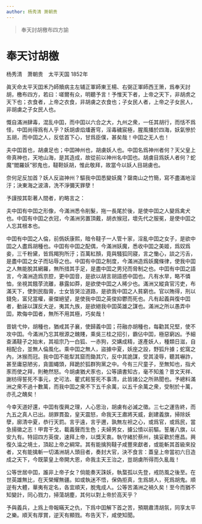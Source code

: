 ```yaml
---
author: 杨秀清 萧朝贵
---
```


> 奉天討胡檄布四方諭

<div class="heti heti--vertical">

# 奉天讨胡檄

杨秀清　萧朝贵　太平天国 1852年

眞天命太平天囯禾乃師贖病主左辅正軍師東王楊、右弼正軍師西王箫，爲奉天討胡，檄布四方，若曰：嗟爾有众，明聽予言！予惟天下者，上帝之天下，非胡虏之天下也；衣食者，上帝之衣食，非胡虜之衣食也；子女民人者，上帝之子女民人，非胡虜之子女民人也。

慨自滿洲肆毒，混乱中囯，而中囯以六合之大，九州之衆，一任其胡行，而恬不爲怪，中囯尚得爲有人乎？妖胡虐焰燔蒼穹，淫毒穢宸極，腥風播於四海，妖氣慘於五胡，而中囯之人，反低首下心，甘爲臣僕，甚矣哉！中囯之无人也！

夫中囯首也，胡虜足也；中囯神州也，胡虜妖人也。中囯名爲神州者何？天父皇上帝真神也，天地山海，是其造成，故從前以神州名中囯也。胡虜目爲妖人者何？蛇魔“閻羅妖”邪鬼也，韃靼妖胡，惟此敬拜，故當今以妖人目胡虜也。

奈何足反加首？妖人反盜神州？驅我中囯悉變妖魔？罄南山之竹簡，寫不盡滿地淫汙；決東海之波濤，洗不淨彌天罪孽！

予謹按其彰著人間者，約略言之：

夫中囯有中囯之形像，今滿洲悉令削髮，拖一長尾於後，是使中囯之人變爲禽犬也。中囯有中囯之衣冠，今滿洲另置頂戴，胡衣猴冠，壞先代之服冕，是使中囯之人忘其根本也。

中囯有中囯之人倫，前僞妖康熙，暗令韃子一人管十家，淫亂中囯之女子，是欲中囯之人盡爲胡種也。中囯有中囯之配偶，今滿洲妖魔，悉收中囯之美姬，爲奴爲妾，三千粉黛，皆爲羯狗所汙；百萬紅顏，竟與騷狐同寢，言之慟心，談之污舌，是盡中囯之女子而玷辱之也。中囯有中囯之制度，今滿洲造爲妖魔條律，使我中囯之人無能脫其網羅，無所措其手足，是盡中囯之男兒而脅制之也。中囯有中囯之語言，今滿洲造爲京腔，更中囯音，是欲以胡言胡語惑中囯也。凡有水旱，略不憐恤，坐視其餓莩流離，暴露如莽，是欲使中囯之人稀少也。滿洲又縱貪官污吏，布滿天下，使剝民脂膏，士女皆哭泣道路，是欲我中囯之人貧窮也。官以賄得，刑以錢免，富兒當權，豪傑絕望，是使我中囯之英俊抑鬱而死也。凡有起義與復中囯者，動誣以謀反大逆，夷其九族，是欲絕我中囯英雄之謀也。滿洲之所以愚弄中囯，欺侮中囯者，無所不用其極，巧矣哉！

昔姚弋仲，胡種也，猶戒其子襄，使歸義中囯；苻融亦胡種也，每勸其兄堅，使不攻中囯。今滿洲乃忘其根源之醜賤，乘吳三桂之招引，霸佔中囯，極惡窮凶。予細查滿韃子之始末，其祖宗乃一白狐、一赤狗，交媾成精，遂產妖人，種類日滋，自相配合，並無人倫風化。乘中囯之無人，盜據中夏，妖座之設，野狐升據；蛇窩之內，沐猴而冠。我中囯不能犁其窟而鋤其穴，反中其詭謀，受其淩辱，聽其嚇詐，甚至庸惡陋劣，貪圖蠅頭，拜跪於狐群狗黨之中。今有三尺童子，至無知也，指犬豕而使之拜，則艴然怒。今胡虜猶犬豕也，公等讀書知古，毫不知羞？昔文天祥、謝枋得誓死不事元，史可法、瞿式耜誓死不事清，此皆諸公之所熟聞也。予總料滿洲之衆不過十數萬，而我中囯之衆不下五千余萬，以五千余萬之衆，受制於十萬，亦孔之醜矣！

今幸天道好還，中囯有復興之理，人心思治，胡虜有必滅之徵。三七之運告終，而九五之真人已出。胡罪貫盈，皇天震怒，命我天王肅將天威，創建義旗，掃除妖孽，廓清中夏，恭行天罰。言乎遠，言乎邇，孰無左袒之心，或爲官，或爲民，當急揚徽之志！甲胄干戈，載義聲而生色；夫婦男女，攄公憤以前驅。誓屠八旗，以安九有。特詔四方英俊，速拜上帝，以獎天衷。執守緒於蔡州，擒妥歡於應昌。興復久淪之境土，頂起上帝之綱常。其有能擒狗韃子咸豐來獻者，或能斬其首級來投者，又有能擒斬一切滿洲胡人頭目者，奏封大官，決不食言：蓋皇上帝當初六日造成之天下，今既蒙皇上帝開大恩，命我主天王治之，豈胡虜所得而久亂哉！

公等世居中囯，誰非上帝子女？倘能奏天誅妖，執蝥孤以先登，戒防風之後至。在世英雄無比，在天榮耀無疆。如或執迷不悟，保偽拒真，生爲胡人，死爲胡鬼。順逆有大體，華夷有定名，各宜順天，脫鬼成人。公等苦滿洲之禍久矣！至今而猶不知變計，同心戮力，掃蕩胡塵，其何以對上帝於高天乎？

予與義兵，上爲上帝報瞞天之仇，下爲中囯解下首之苦，預期肅清胡氛，同享太平之樂。順天有厚賞，逆天有顯戮。布告天下，咸使知聞。

</div>
